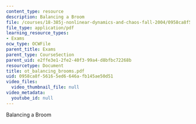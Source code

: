 ```yaml
---
content_type: resource
description: Balancing a Broom
file: /courses/18-385j-nonlinear-dynamics-and-chaos-fall-2004/0958ca8f56165ed6646afb145ae50d51_ot_balancing_brooms.pdf
file_type: application/pdf
learning_resource_types:
- Exams
ocw_type: OCWFile
parent_title: Exams
parent_type: CourseSection
parent_uid: e2ffe3e1-2fe2-40f3-99a4-d8bfbc72268b
resourcetype: Document
title: ot_balancing_brooms.pdf
uid: 0958ca8f-5616-5ed6-646a-fb145ae50d51
video_files:
  video_thumbnail_file: null
video_metadata:
  youtube_id: null
---
```

Balancing a Broom


